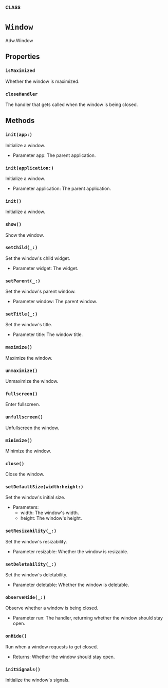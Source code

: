 **CLASS**

# `Window`

Adw.Window

## Properties
### `isMaximized`

Whether the window is maximized.

### `closeHandler`

The handler that gets called when the window is being closed.

## Methods
### `init(app:)`

Initialize a window.
- Parameter app: The parent application.

### `init(application:)`

Initialize a window.
- Parameter application: The parent application.

### `init()`

Initialize a window.

### `show()`

Show the window.

### `setChild(_:)`

Set the window's child widget.
- Parameter widget: The widget.

### `setParent(_:)`

Set the window's parent window.
- Parameter window: The parent window.

### `setTitle(_:)`

Set the window's title.
- Parameter title: The window title.

### `maximize()`

Maximize the window.

### `unmaximize()`

Unmaximize the window.

### `fullscreen()`

Enter fullscreen.

### `unfullscreen()`

Unfullscreen the window.

### `minimize()`

Minimize the window.

### `close()`

Close the window.

### `setDefaultSize(width:height:)`

Set the window's initial size.
- Parameters:
  - width: The window's width.
  - height: The window's height.

### `setResizability(_:)`

Set the window's resizability.
- Parameter resizable: Whether the window is resizable.

### `setDeletability(_:)`

Set the window's deletability.
- Parameter deletable: Whether the window is deletable.

### `observeHide(_:)`

Observe whether a window is being closed.
- Parameter run: The handler, returning whether the window should stay open.

### `onHide()`

Run when a window requests to get closed.
- Returns: Whether the window should stay open.

### `initSignals()`

Initialize the window's signals.
